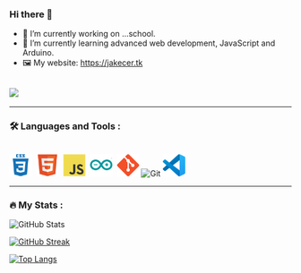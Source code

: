 ### Hi there 👋

- 🔭 I’m currently working on ...school.
- 🌱 I’m currently learning advanced web development, JavaScript and Arduino.
- 🖼 My website: https://jakecer.tk
<br>
<a href="https://discordapp.com/users/789479509127987210" style="color: #fff; text-decoration: none;"><img src="https://img.shields.io/badge/Discord-%235865F2.svg?style=for-the-badge&logo=discord&logoColor=white"></a>

---

### :hammer_and_wrench: Languages and Tools :
<br>
  <div>
    <img src="https://github.com/devicons/devicon/blob/master/icons/css3/css3-plain-wordmark.svg"  title="CSS3" alt="CSS" width="40" height="40"/>&nbsp;
    <img src="https://github.com/devicons/devicon/blob/master/icons/html5/html5-original.svg" title="HTML5" alt="HTML" width="40" height="40"/>&nbsp;
    <img src="https://github.com/devicons/devicon/blob/master/icons/javascript/javascript-original.svg" title="JavaScript" alt="JavaScript" width="40" height="40"/>&nbsp;
    <img src="https://github.com/devicons/devicon/blob/master/icons/arduino/arduino-original.svg" title="Arduino" alt="HTML" width="40" height="40"/>&nbsp;
    <img src="https://raw.githubusercontent.com/devicons/devicon/1119b9f84c0290e0f0b38982099a2bd027a48bf1/icons/git/git-original.svg" title="Git" width="40" height="40">
    <img src="https://seeklogo.com/images/N/node-js-logo-F4F55CD2D0-seeklogo.com.png" title="Git" height="40">
    <img src="https://github.com/devicons/devicon/blob/master/icons/vscode/vscode-original.svg" title="Visual Studio Code" alt="VS Code" width="40" height="40"/>&nbsp;
</div>

---

### :fire: My Stats :

![GitHub Stats](https://github-readme-stats.vercel.app/api/?username=jakecernet&count_private=true&theme=tokyonight&showicons=true)

[![GitHub Streak](https://streak-stats.demolab.com?user=jakecernet&theme=dark)](https://git.io/streak-stats)

[![Top Langs](https://github-readme-stats.vercel.app/api/top-langs/?username=jakecernet&layout=compact&theme=vision-friendly-dark)](https://github.com/anuraghazra/github-readme-stats)

